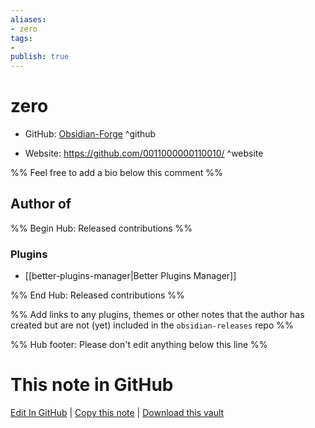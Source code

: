 ```yaml
---
aliases:
- zero
tags:
- 
publish: true
---
```


# zero

- GitHub: [Obsidian-Forge](https://github.com/Obsidian-Forge/) ^github
<!-- - Discord: `@` ^discord-->
- Website: <https://github.com/0011000000110010/> ^website
<!-- - [[Publish sites|Publish site]]: <https://> ^publish-->

%% Feel free to add a bio below this comment %%


## Author of

%% Begin Hub: Released contributions %%
### Plugins
- [[better-plugins-manager|Better Plugins Manager]]

%% End Hub: Released contributions %%

%% Add links to any plugins, themes or other notes that the author has created but are not (yet) included in the `obsidian-releases` repo %%

<!--
### Unlisted plugins
-->

<!--
### Others
-->

<!--
## Sponsor this author
-->

<!-- - [[GitHub sponsors]]: [Sponsor @Obsidian-Forge on GitHub Sponsors](https://github.com/sponsors/Obsidian-Forge) ^github-sponsor-->
<!-- - [[Buy me a coffee]]: <https://> ^buy-me-a-coffee-->
<!-- - [[PayPal]]: <https://> ^paypal-->
<!-- - [[Patreon]]: <https://> ^patreon-->

<!--
## Follow this author
-->

<!-- - [[YouTube Channels|On YouTube]]: <https://> ^youtube-->
<!-- - Twitter: <https://> ^twitter-->
<!-- - ... -->

%% Hub footer: Please don't edit anything below this line %%

# This note in GitHub

<span class="git-footer">[Edit In GitHub](https://github.dev/obsidian-community/obsidian-hub/blob/main/01%20-%20Community/People/Obsidian-Forge.md "git-hub-edit-note") | [Copy this note](https://raw.githubusercontent.com/obsidian-community/obsidian-hub/main/01%20-%20Community/People/Obsidian-Forge.md "git-hub-copy-note") | [Download this vault](https://github.com/obsidian-community/obsidian-hub/archive/refs/heads/main.zip "git-hub-download-vault") </span>
